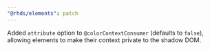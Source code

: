 ```yaml
---
"@rhds/elements": patch
---
```


Added `attribute` option to `@colorContextConsumer` (defaults to `false`), 
allowing elements to make their context private to the shadow DOM.
